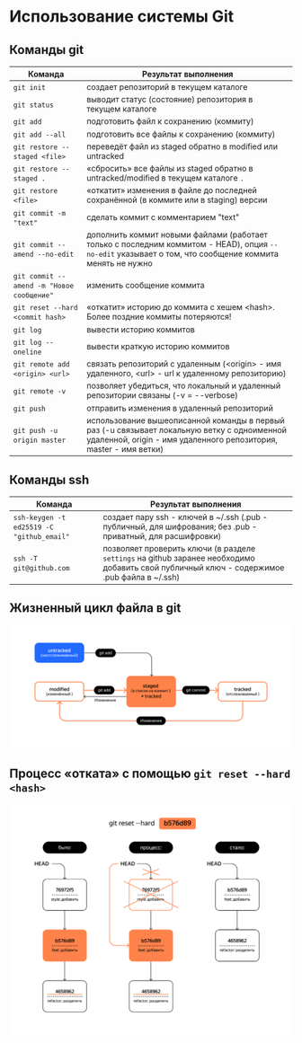 # Использование системы Git

## Команды git

| Команда                        | Результат выполнения |
|--------------------------------|----------------------|
|`git init`| создает репозиторий в текущем каталоге|
|`git status`| выводит статус (состояние) репозитория в текущем каталоге|
|`git add`| подготовить файл к сохранению (коммиту)|
|`git add --all`| подготовить все файлы к сохранению (коммиту)|
|`git restore --staged <file>`| переведёт файл из staged обратно в modified или untracked|
|`git restore --staged .`| «сбросить» все файлы из staged обратно в untracked/modified в текущем каталоге `.`|
|`git restore <file>`| «откатит» изменения в файле до последней сохранённой (в коммите или в staging) версии|
|`git commit -m "text"`| сделать коммит с комментарием "text"|
|`git commit --amend --no-edit`| дополнить коммит новыми файлами (работает только с последним коммитом - HEAD), опция `--no-edit` указывает о том, что сообщение коммита менять не нужно|
|`git commit --amend -m "Новое сообщение"`| изменить сообщение коммита|
|`git reset --hard <commit hash>`| «откатит» историю до коммита с хешем \<hash\>. Более поздние коммиты потеряются!|
|`git log`| вывести историю коммитов|
|`git log --oneline`| вывести краткую историю коммитов|
|`git remote add <origin> <url>`| связать репозиторий с удаленным (\<origin\> - имя удаленного, \<url\> - url к удаленному репозиторию)|
|`git remote -v`| позволяет убедиться, что локальный и удаленный репозитории связаны (-v = --verbose)|
|`git push`| отправить изменения в удаленный репозиторий|
|`git push -u origin master`| использование вышеописанной команды в первый раз (-u связывает локальную ветку с одноименной удаленной, origin - имя удаленного репозитория, master - имя ветки)|

## Команды ssh

| Команда                                | Результат выполнения |
|----------------------------------------|----------------------|
|`ssh-keygen -t ed25519 -С "github_email"`| создает пару ssh - ключей в ~/.ssh (.pub - публичный, для шифрования; без .pub - приватный, для расшифровки)|
|`ssh -T git@github.com`| позволяет проверить ключи (в разделе `settings` на github заранее необходимо добавить свой публичный ключ - содержимое .pub файла в ~/.ssh)|

## Жизненный цикл файла в git

![Жизненный цикл файла](images/file_git_life_cycle.png)

## Процесс «отката» с помощью `git reset --hard <hash>`

![Откат коммита](images/reset_commit.png)
